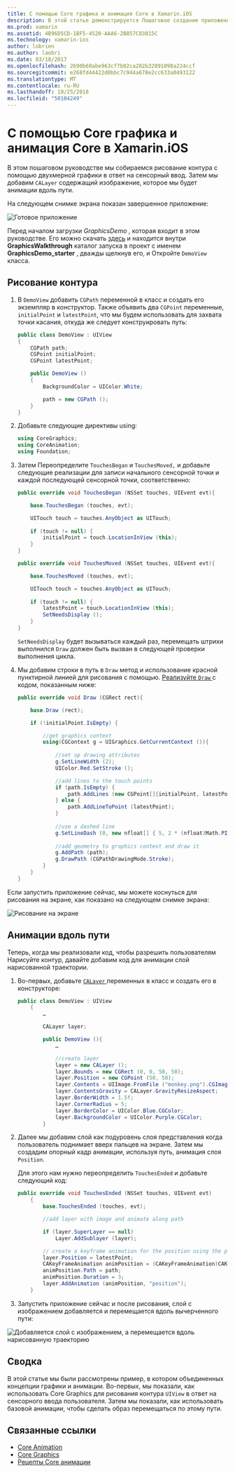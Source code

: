 ```yaml
---
title: С помощью Core графика и анимация Core в Xamarin.iOS
description: В этой статье демонстрируется Пошаговое создание приложения, использующего двухмерной графики и анимации Core. Он показывает способ рисования на экране в ответ на сенсорного ввода пользователя, а также демонстрируется порядок анимации свойства изображение, чтобы пройти вдоль контура.
ms.prod: xamarin
ms.assetid: 4B96D5CD-1BF5-4520-AAA6-2B857C83815C
ms.technology: xamarin-ios
author: lobrien
ms.author: laobri
ms.date: 03/18/2017
ms.openlocfilehash: 2690b60abe963cf7b02ca282b32091098a224ccf
ms.sourcegitcommit: e268fd44422d0bbc7c944a678e2cc633a0493122
ms.translationtype: MT
ms.contentlocale: ru-RU
ms.lasthandoff: 10/25/2018
ms.locfileid: "50104249"
---
```

# <a name="using-core-graphics-and-core-animation-in-xamarinios"></a>С помощью Core графика и анимация Core в Xamarin.iOS

В этом пошаговом руководстве мы собираемся рисование контура с помощью двухмерной графики в ответ на сенсорный ввод. Затем мы добавим `CALayer` содержащий изображение, которое мы будет анимации вдоль пути.

На следующем снимке экрана показан завершенное приложение:

![](graphics-animation-walkthrough-images/00-final-app.png "Готовое приложение")

Перед началом загрузки *GraphicsDemo* , которая входит в этом руководстве. Его можно скачать [здесь](https://developer.xamarin.com/samples/monotouch/GraphicsAndAnimation/) и находится внутри **GraphicsWalkthrough** каталог запуска в проект с именем **GraphicsDemo_starter** , дважды щелкнув его, и Откройте `DemoView` класса.

## <a name="drawing-a-path"></a>Рисование контура


1. В `DemoView` добавить `CGPath` переменной в класс и создать его экземпляр в конструктор. Также объявить два `CGPoint` переменные, `initialPoint` и `latestPoint`, что мы будем использовать для захвата точки касания, откуда же следует конструировать путь:
    
    ```csharp
    public class DemoView : UIView
    {
        CGPath path;
        CGPoint initialPoint;
        CGPoint latestPoint;
    
        public DemoView ()
        {
            BackgroundColor = UIColor.White;
    
            path = new CGPath ();
        }
    }
    ```

2. Добавьте следующие директивы using:

    ```csharp
    using CoreGraphics;
    using CoreAnimation;
    using Foundation;
    ```

3. Затем Переопределите `TouchesBegan` и `TouchesMoved,` и добавьте следующие реализации для записи начального сенсорной точки и каждой последующей сенсорной точки, соответственно:

    ```csharp
    public override void TouchesBegan (NSSet touches, UIEvent evt){
    
        base.TouchesBegan (touches, evt);
    
        UITouch touch = touches.AnyObject as UITouch;
        
        if (touch != null) {
            initialPoint = touch.LocationInView (this);
        }
    }
    
    public override void TouchesMoved (NSSet touches, UIEvent evt){
    
        base.TouchesMoved (touches, evt);
    
        UITouch touch = touches.AnyObject as UITouch;
        
        if (touch != null) {
            latestPoint = touch.LocationInView (this);
            SetNeedsDisplay ();
        }
    }
    ```

    `SetNeedsDisplay` будет вызываться каждый раз, перемещать штрихи выполнился `Draw` должен быть вызван в следующей проверки выполнения цикла.

4. Мы добавим строки в путь в `Draw` метод и использование красной пунктирной линией для рисования с помощью. [Реализуйте `Draw` ](~/ios/platform/graphics-animation-ios/core-graphics.md) с кодом, показанным ниже:

    ```csharp
    public override void Draw (CGRect rect){
    
        base.Draw (rect);
    
        if (!initialPoint.IsEmpty) {
    
            //get graphics context
            using(CGContext g = UIGraphics.GetCurrentContext ()){
                    
                //set up drawing attributes
                g.SetLineWidth (2);
                UIColor.Red.SetStroke ();
    
                //add lines to the touch points
                if (path.IsEmpty) {
                    path.AddLines (new CGPoint[]{initialPoint, latestPoint});
                } else {
                    path.AddLineToPoint (latestPoint);
                }
            
                //use a dashed line
                g.SetLineDash (0, new nfloat[] { 5, 2 * (nfloat)Math.PI });
                                
                //add geometry to graphics context and draw it
                g.AddPath (path);       
                g.DrawPath (CGPathDrawingMode.Stroke);
            }
        }
    }
    ```

Если запустить приложение сейчас, мы можете коснуться для рисования на экране, как показано на следующем снимке экрана:

![](graphics-animation-walkthrough-images/01-path.png "Рисование на экране")

## <a name="animating-along-a-path"></a>Анимации вдоль пути

Теперь, когда мы реализовали код, чтобы разрешить пользователям Нарисуйте контур, давайте добавим код для анимации слой нарисованной траектории.

1. Во-первых, добавьте [ `CALayer` ](~/ios/platform/graphics-animation-ios/core-animation.md) переменных в класс и создать его в конструкторе:

    ```csharp
    public class DemoView : UIView
        {
            …
    
            CALayer layer;
    
            public DemoView (){
                …
    
                //create layer
                layer = new CALayer ();
                layer.Bounds = new CGRect (0, 0, 50, 50);
                layer.Position = new CGPoint (50, 50);
                layer.Contents = UIImage.FromFile ("monkey.png").CGImage;
                layer.ContentsGravity = CALayer.GravityResizeAspect;
                layer.BorderWidth = 1.5f;
                layer.CornerRadius = 5;
                layer.BorderColor = UIColor.Blue.CGColor;
                layer.BackgroundColor = UIColor.Purple.CGColor;
            }
    ```

2. Далее мы добавим слой как подуровень слоя представления когда пользователь поднимает вверх пальцев на экране. Затем мы создадим опорный кадр анимации, используя путь, анимация слоя `Position`.

    Для этого нам нужно переопределить `TouchesEnded` и добавьте следующий код:

    ```csharp
    public override void TouchesEnded (NSSet touches, UIEvent evt)
        {
            base.TouchesEnded (touches, evt);

            //add layer with image and animate along path

            if (layer.SuperLayer == null)
                Layer.AddSublayer (layer);

            // create a keyframe animation for the position using the path
            layer.Position = latestPoint;
            CAKeyFrameAnimation animPosition = (CAKeyFrameAnimation)CAKeyFrameAnimation.FromKeyPath ("position");
            animPosition.Path = path;
            animPosition.Duration = 3;
            layer.AddAnimation (animPosition, "position");
        }
    ```

3. Запустить приложение сейчас и после рисования, слой с изображением добавляется и перемещается вдоль вычерченного пути:

![](graphics-animation-walkthrough-images/00-final-app.png "Добавляется слой с изображением, а перемещается вдоль нарисованную траекторию")

## <a name="summary"></a>Сводка

В этой статье мы были рассмотрены пример, в котором объединенных концепции графики и анимации. Во-первых, мы показали, как использовать Core Graphics для рисования контура `UIView` в ответ на сенсорного ввода пользователя. Затем мы показали, как использовать базовой анимации, чтобы сделать образ перемещаться по этому пути.


## <a name="related-links"></a>Связанные ссылки

- [Core Animation](~/ios/platform/graphics-animation-ios/core-animation.md)
- [Core Graphics](~/ios/platform/graphics-animation-ios/core-graphics.md)
- [Рецепты Core анимации](https://github.com/xamarin/recipes/tree/master/Recipes/ios/animation/coreanimation)
